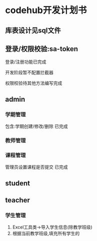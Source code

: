 # codehub开发计划书

## 库表设计见sql文件

## 登录/权限校验:sa-token

登录/注册功能已完成

开发阶段暂不配置拦截器

权限校验待其他方法编写完成

## admin

### 学期管理

包含:学期创建/修改/删除
已完成

### 教师管理



### 课程管理

管理员设置课程是否提交
已完成


## student



## teacher

### 学生管理

1. Excel工具类->导入学生信息(除教学班级)
2. 根据当前教学班级,填充所有学生的



